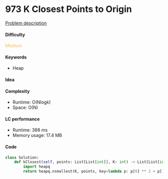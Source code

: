 973 K Closest Points to Origin   
=======================
[Problem description](https://leetcode.com/problems/k-closest-points-to-origin/)

#### Difficulty
<span style="color:#FABC60">Medium</span>

#### Keywords
- Heap
  
#### Idea


#### Complexity
- Runtime: O(Nlogk)
- Space: O(N)
  
#### LC performance
- Runtime: 388 ms
- Memory usage: 17.4 MB

#### Code
```python
class Solution:
    def kClosest(self, points: List[List[int]], K: int) -> List[List[int]]:
        import heapq 
        return heapq.nsmallest(K, points, key=lambda p: p[0] ** 2 + p[1] ** 2)
```